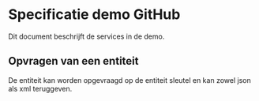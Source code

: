 # Specificatie demo GitHub

Dit document beschrijft de services in de demo.

## Opvragen van een entiteit
De entiteit kan worden opgevraagd op de entiteit sleutel en kan zowel json als xml teruggeven.

